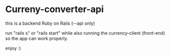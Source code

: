 # Curreny-converter-api


this is a backend Ruby on Rails (--api only) 

run "rails s" or "rails start" while also running the currency-client (front-end) so the app can work properly.


enjoy :)
